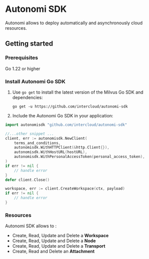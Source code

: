 # Autonomi SDK

Autonomi allows to deploy automatically and asynchronously cloud resources.

## Getting started

### Prerequisites

Go 1.22 or higher

### Install Autonomi Go SDK

1. Use `go get` to install the latest version of the Milvus Go SDK and dependencies:

   ```shell
   go get -u https://github.com/intercloud/autonomi-sdk
   ```

2. Include the Autonomi Go SDK in your application:

```go
import autonomisdk "github.com/intercloud/autonomi-sdk"

//...other snippet ...
client, err := autonomisdk.NewClient(
    terms_and_conditions,
    autonomisdk.WithHTTPClient(&http.Client{}),
    autonomisdk.WithHostURL(hostURL),
    autonomisdk.WithPersonalAccessToken(personal_access_token),
)
if err != nil {
    // handle error
}
defer client.Close()

workspace, err := client.CreateWorkspace(ctx, payload)
if err != nil {
    // handle error
}
```

### Resources

Autonomi SDK allows to :

- Create, Read, Update and Delete a **Workspace**
- Create, Read, Update and Delete a **Node**
- Create, Read, Update and Delete a **Transport**
- Create, Read and Delete an **Attachment**

